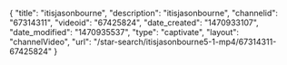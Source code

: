 {
    "title": "itisjasonbourne",
    "description": "itisjasonbourne",
    "channelid": "67314311",
    "videoid": "67425824",
    "date_created": "1470933107",
    "date_modified": "1470935537",
    "type": "captivate",
    "layout": "channelVideo",
    "url": "\/star-search\/itisjasonbourne5-1-mp4\/67314311-67425824"
}